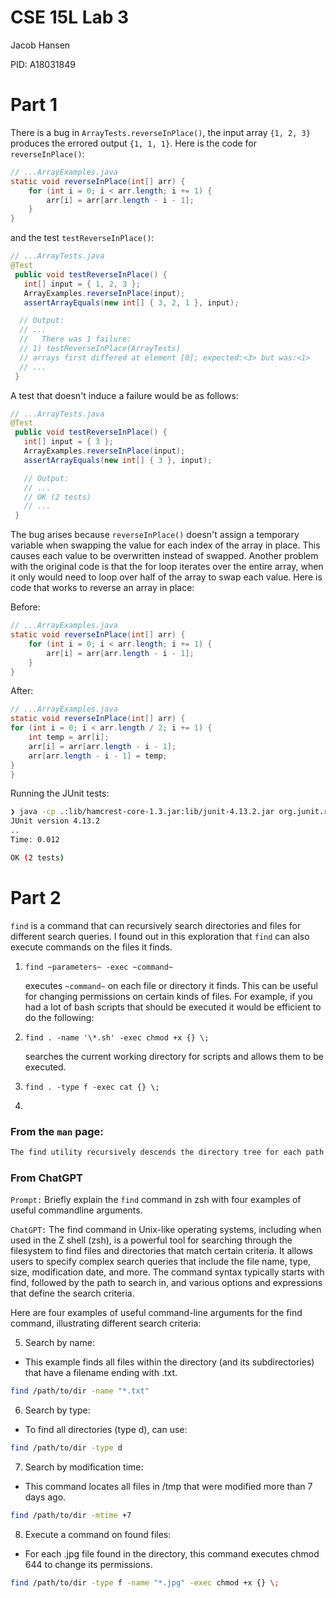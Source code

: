 # CSE 15L Lab 3

Jacob Hansen

PID: A18031849

# Part 1

There is a bug in `ArrayTests.reverseInPlace()`, the input array `{1, 2, 3}` produces the errored output `{1, 1, 1}`. Here is the code for `reverseInPlace()`:

```java
// ...ArrayExamples.java
static void reverseInPlace(int[] arr) {
    for (int i = 0; i < arr.length; i += 1) {
        arr[i] = arr[arr.length - i - 1];
    }
}
```

and the test `testReverseInPlace()`:

```java
// ...ArrayTests.java
@Test
 public void testReverseInPlace() {
   int[] input = { 1, 2, 3 };
   ArrayExamples.reverseInPlace(input);
   assertArrayEquals(new int[] { 3, 2, 1 }, input);

  // Output:
  // ...
  //   There was 1 failure:
  // 1) testReverseInPlace(ArrayTests)
  // arrays first differed at element [0]; expected:<3> but was:<1>
  // ...
 }
```

A test that doesn't induce a failure would be as follows:

```java
// ...ArrayTests.java
@Test
 public void testReverseInPlace() {
   int[] input = { 3 };
   ArrayExamples.reverseInPlace(input);
   assertArrayEquals(new int[] { 3 }, input);

   // Output:
   // ...
   // OK (2 tests)
   // ...
 }
```

The bug arises because `reverseInPlace()` doesn't assign a temporary variable when swapping the value for each index of the array in place. This causes each value to be overwritten instead of swapped. Another problem with the original code is that the for loop iterates over the entire array, when it only would need to loop over half of the array to swap each value. Here is code that works to reverse an array in place:

Before:

```java
// ...ArrayExamples.java
static void reverseInPlace(int[] arr) {
    for (int i = 0; i < arr.length; i += 1) {
        arr[i] = arr[arr.length - i - 1];
    }
}
```

After:

```java
// ...ArrayExamples.java
static void reverseInPlace(int[] arr) {
for (int i = 0; i < arr.length / 2; i += 1) {
    int temp = arr[i];
    arr[i] = arr[arr.length - i - 1];
    arr[arr.length - i - 1] = temp;
}
}
```

Running the JUnit tests:

```bash
❯ java -cp .:lib/hamcrest-core-1.3.jar:lib/junit-4.13.2.jar org.junit.runner.JUnitCore ArrayTests
JUnit version 4.13.2
..
Time: 0.012

OK (2 tests)
```

# Part 2

`find` is a command that can recursively search directories and files for different search queries. I found out in this exploration that `find` can also execute commands on the files it finds.

1. `find ~parameters~ -exec ~command~`

   executes `~command~` on each file or directory it finds. This can be useful for changing permissions on certain kinds of files. For example, if you had a lot of bash scripts that should be executed it would be efficient to do the following:

2. `find . -name '\*.sh' -exec chmod +x {} \;`

   searches the current working directory for scripts and allows them to be executed.

3. `find . -type f -exec cat {} \;`

4.

### From the `man` page:

```txt
The find utility recursively descends the directory tree for each path listed, evaluating an expression (composed of the “primaries” and “operands” listed below) in terms of each file in the tree.
```

### From ChatGPT

`Prompt:` Briefly explain the `find` command in zsh with four examples of useful commandline arguments.

`ChatGPT:` The find command in Unix-like operating systems, including when used in the Z shell (zsh), is a powerful tool for searching through the filesystem to find files and directories that match certain criteria. It allows users to specify complex search queries that include the file name, type, size, modification date, and more. The command syntax typically starts with find, followed by the path to search in, and various options and expressions that define the search criteria.

Here are four examples of useful command-line arguments for the find command, illustrating different search criteria:

5. Search by name:

- This example finds all files within the directory (and its subdirectories) that have a filename ending with .txt.

```sh
find /path/to/dir -name "*.txt"
```

6. Search by type:

- To find all directories (type d), can use:

```sh
find /path/to/dir -type d
```

7. Search by modification time:

- This command locates all files in /tmp that were modified more than 7 days ago.

```sh
find /path/to/dir -mtime +7
```

8. Execute a command on found files:

- For each .jpg file found in the directory, this command executes chmod 644 to change its permissions.

```sh
find /path/to/dir -type f -name "*.jpg" -exec chmod +x {} \;
```
